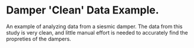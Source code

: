 <h1 align = "Left">Damper 'Clean' Data Example.</h1>

An example of analyzing data from a siesmic damper. 
The data from this study is very clean, and little manual effort is needed to accurately find the propreties of the dampers.


